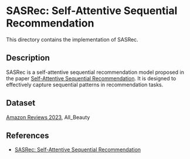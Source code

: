 # SASRec: Self-Attentive Sequential Recommendation

This directory contains the implementation of SASRec.

## Description

SASRec is a self-attentive sequential recommendation model proposed in the paper [Self-Attentive Sequential Recommendation](https://arxiv.org/abs/1808.09781). It is designed to effectively capture sequential patterns in recommendation tasks.

## Dataset

[Amazon Reviews 2023](https://amazon-reviews-2023.github.io/), All_Beauty

## References

- [SASRec: Self-Attentive Sequential Recommendation](https://arxiv.org/abs/1808.09781)
